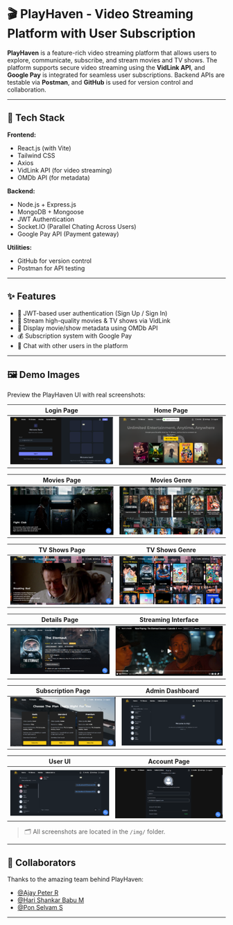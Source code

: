 # 🎬 PlayHaven - Video Streaming Platform with User Subscription

**PlayHaven** is a feature-rich video streaming platform that allows users to explore, communicate, subscribe, and stream movies and TV shows. The platform supports secure video streaming using the **VidLink API**, and **Google Pay** is integrated for seamless user subscriptions. Backend APIs are testable via **Postman**, and **GitHub** is used for version control and collaboration.

---

## 🔧 Tech Stack

**Frontend:**
- React.js (with Vite)
- Tailwind CSS
- Axios
- VidLink API (for video streaming)
- OMDb API (for metadata)

**Backend:**
- Node.js + Express.js
- MongoDB + Mongoose
- JWT Authentication
- Socket.IO (Parallel Chating Across Users)
- Google Pay API (Payment gateway)

**Utilities:**
- GitHub for version control
- Postman for API testing

---

## ✨ Features

- 🔐 JWT-based user authentication (Sign Up / Sign In)
- 🎥 Stream high-quality movies & TV shows via VidLink
- 📄 Display movie/show metadata using OMDb API
- 💰 Subscription system with Google Pay
- 💬 Chat with other users in the platform

---

## 🖼️ Demo Images

Preview the PlayHaven UI with real screenshots:

| **Login Page** | **Home Page** |
|----------------|---------------|
| ![](./img/IM1.png) | ![](./img/IM2.png) |

| **Movies Page** | **Movies Genre** |
|------------------|------------------|
| ![](./img/IM3-1.png) | ![](./img/IM3-2.png) |

| **TV Shows Page** | **TV Shows Genre** |
|-------------------|--------------------|
| ![](./img/IM4-1.png) | ![](./img/IM4-2.png) |

| **Details Page** | **Streaming Interface** |
|------------------|--------------------------|
| ![](./img/IM5.png) | ![](./img/IM6.png) |

| **Subscription Page** | **Admin Dashboard** |
|------------------------|---------------------|
| ![](./img/IM7.png) | ![](./img/IM8.png) |

| **User UI** | **Account Page** |
|---------------|------------------|
| ![](./img/IM9.png) | ![](./img/IM10.png) |

> 🗂️ All screenshots are located in the `/img/` folder.

---

## 👥 Collaborators
Thanks to the amazing team behind PlayHaven:

- [@Ajay Peter R](https://github.com/AjayPeter582)
- [@Hari Shankar Babu M](https://github.com/Bleeks-156)
- [@Pon Selvam S](https://github.com/ponselvam05)

---

